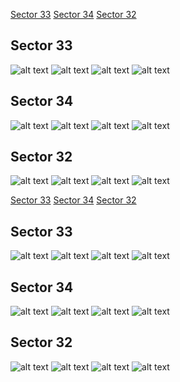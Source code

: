 [Sector 33](#sector33)
[Sector 34](#sector34)
[Sector 32](#sector32)

<a name = "sector33"></a>
## Sector 33
![alt text](/tt/WASP-168_Sector_33/WASP-168_Sector_33_a_TimeSeries.png)
![alt text](/tt/WASP-168_Sector_33/WASP-168_Sector_33_b_FoldedLightCurve.png)
![alt text](/tt/WASP-168_Sector_33/WASP-168_Sector_33_b_IndividualTransitsWithFit.png)
![alt text](/tt/WASP-168_Sector_33/WASP-168_Sector_33_c_TimingResiduals.png)

<a name = "sector34"></a>
## Sector 34
![alt text](/tt/WASP-168_Sector_34/WASP-168_Sector_34_a_TimeSeries.png)
![alt text](/tt/WASP-168_Sector_34/WASP-168_Sector_34_b_FoldedLightCurve.png)
![alt text](/tt/WASP-168_Sector_34/WASP-168_Sector_34_b_IndividualTransitsWithFit.png)
![alt text](/tt/WASP-168_Sector_34/WASP-168_Sector_34_c_TimingResiduals.png)

<a name = "sector32"></a>
## Sector 32
![alt text](/tt/WASP-168_Sector_32/WASP-168_Sector_32_a_TimeSeries.png)
![alt text](/tt/WASP-168_Sector_32/WASP-168_Sector_32_b_FoldedLightCurve.png)
![alt text](/tt/WASP-168_Sector_32/WASP-168_Sector_32_b_IndividualTransitsWithFit.png)
![alt text](/tt/WASP-168_Sector_32/WASP-168_Sector_32_c_TimingResiduals.png)

[Sector 33](#sector33)
[Sector 34](#sector34)
[Sector 32](#sector32)

<a name = "sector33"></a>
## Sector 33
![alt text](/tt/WASP-168_Sector_33/WASP-168_Sector_33_a_TimeSeries.png)
![alt text](/tt/WASP-168_Sector_33/WASP-168_Sector_33_b_FoldedLightCurve.png)
![alt text](/tt/WASP-168_Sector_33/WASP-168_Sector_33_b_IndividualTransitsWithFit.png)
![alt text](/tt/WASP-168_Sector_33/WASP-168_Sector_33_c_TimingResiduals.png)

<a name = "sector34"></a>
## Sector 34
![alt text](/tt/WASP-168_Sector_34/WASP-168_Sector_34_a_TimeSeries.png)
![alt text](/tt/WASP-168_Sector_34/WASP-168_Sector_34_b_FoldedLightCurve.png)
![alt text](/tt/WASP-168_Sector_34/WASP-168_Sector_34_b_IndividualTransitsWithFit.png)
![alt text](/tt/WASP-168_Sector_34/WASP-168_Sector_34_c_TimingResiduals.png)

<a name = "sector32"></a>
## Sector 32
![alt text](/tt/WASP-168_Sector_32/WASP-168_Sector_32_a_TimeSeries.png)
![alt text](/tt/WASP-168_Sector_32/WASP-168_Sector_32_b_FoldedLightCurve.png)
![alt text](/tt/WASP-168_Sector_32/WASP-168_Sector_32_b_IndividualTransitsWithFit.png)
![alt text](/tt/WASP-168_Sector_32/WASP-168_Sector_32_c_TimingResiduals.png)

